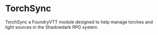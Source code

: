 # TorchSync

TorchSync a FoundryVTT module designed to help manage torches and light sources in the Shadowdark RPG system.
